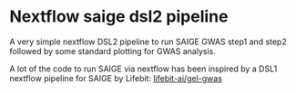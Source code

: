 # Nextflow saige dsl2 pipeline
A very simple nextflow DSL2 pipeline to run SAIGE GWAS step1 and step2 followed by some standard plotting for GWAS analysis.

A lot of the code to run SAIGE via nextflow has been inspired by a DSL1 nextflow pipeline for SAIGE by Lifebit:
[lifebit-ai/gel-gwas](https://github.com/lifebit-ai/gel-gwas)

